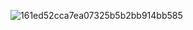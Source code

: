 <div align=center">

![161ed52cca7ea07325b5b2bb914bb585](https://github.com/user-attachments/assets/e193161b-4cb9-4711-83ba-ea52feaa1383) 
